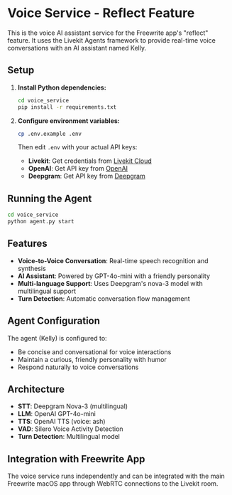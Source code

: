 # Voice Service - Reflect Feature

This is the voice AI assistant service for the Freewrite app's "reflect" feature. It uses the Livekit Agents framework to provide real-time voice conversations with an AI assistant named Kelly.

## Setup

1. **Install Python dependencies:**
   ```bash
   cd voice_service
   pip install -r requirements.txt
   ```

2. **Configure environment variables:**
   ```bash
   cp .env.example .env
   ```
   
   Then edit `.env` with your actual API keys:
   - **Livekit**: Get credentials from [Livekit Cloud](https://cloud.livekit.io/)
   - **OpenAI**: Get API key from [OpenAI](https://platform.openai.com/api-keys)
   - **Deepgram**: Get API key from [Deepgram](https://console.deepgram.com/)

## Running the Agent

```bash
cd voice_service
python agent.py start
```

## Features

- **Voice-to-Voice Conversation**: Real-time speech recognition and synthesis
- **AI Assistant**: Powered by GPT-4o-mini with a friendly personality
- **Multi-language Support**: Uses Deepgram's nova-3 model with multilingual support
- **Turn Detection**: Automatic conversation flow management

## Agent Configuration

The agent (Kelly) is configured to:
- Be concise and conversational for voice interactions
- Maintain a curious, friendly personality with humor
- Respond naturally to voice conversations

## Architecture

- **STT**: Deepgram Nova-3 (multilingual)
- **LLM**: OpenAI GPT-4o-mini
- **TTS**: OpenAI TTS (voice: ash)
- **VAD**: Silero Voice Activity Detection
- **Turn Detection**: Multilingual model

## Integration with Freewrite App

The voice service runs independently and can be integrated with the main Freewrite macOS app through WebRTC connections to the Livekit room. 